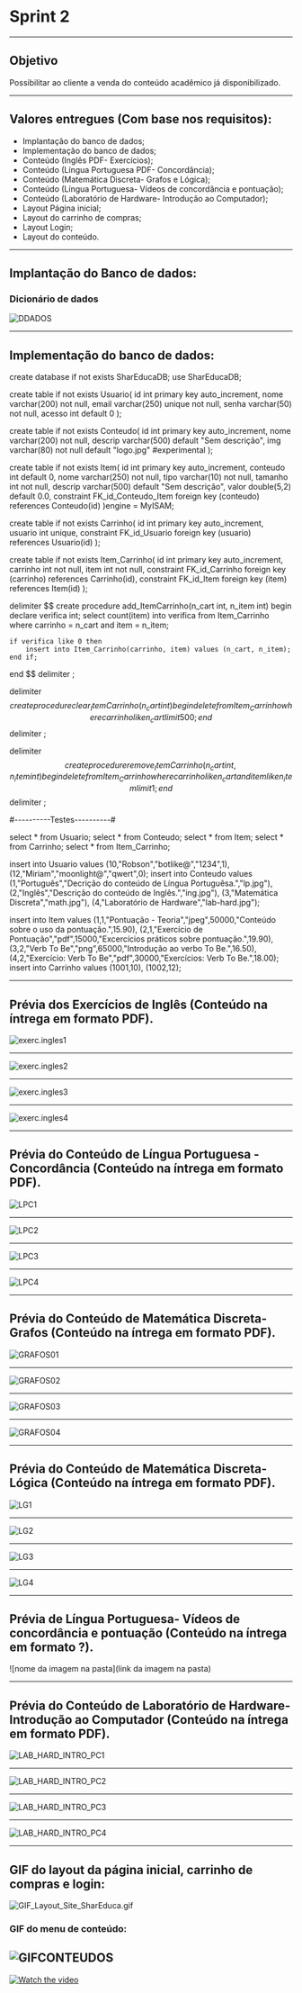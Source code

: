 # Sprint 2

-----------------------------------------------------------------------------------------------------------------------------------------------

## Objetivo
Possibilitar ao cliente a venda do conteúdo acadêmico já disponibilizado. 

-----------------------------------------------------------------------------------------------------------------------------------------------

## Valores entregues (Com base nos requisitos):

- Implantação do banco de dados;
- Implementação do banco de dados;
- Conteúdo (Inglês PDF- Exercícios);
- Conteúdo (Língua Portuguesa PDF- Concordância);
- Conteúdo (Matemática Discreta- Grafos e Lógica);
- Conteúdo (Língua Portuguesa- Vídeos de concordância e pontuação);
- Conteúdo (Laboratório de Hardware- Introdução ao Computador);
- Layout Página inicial;
- Layout do carrinho de compras;
- Layout Login;
- Layout do conteúdo.



----------------------------------------------------------------------------------------------------------------------------------------------------------
## Implantação do Banco de dados:

### Dicionário de dados 

![DDADOS](https://github.com/Leo0256/Equipe_Lider-Projeto_Integrador/blob/master/Projeto/Documentos/Imagens/DDADOS.png)

----------------------------------------------------------------------------------------------------------------------------------------------------------
## Implementação do banco de dados: 


create database if not exists SharEducaDB;
use SharEducaDB;

create table if not exists Usuario(
id int primary key auto_increment,
nome varchar(200) not null,
email varchar(250) unique not null,
senha varchar(50) not null,
acesso int default 0
);

create table if not exists Conteudo(
id int primary key auto_increment,
nome varchar(200) not null,
descrip varchar(500) default "Sem descrição",
img varchar(80) not null default "logo.jpg" #experimental
);

create table if not exists Item(
id int primary key auto_increment,
conteudo int default 0,
nome varchar(250) not null,
tipo varchar(10) not null,
tamanho int not null,
descrip varchar(500) default "Sem descrição",
valor double(5,2) default 0.0,
constraint FK_id_Conteudo_Item foreign key (conteudo) references Conteudo(id)
)engine = MyISAM;

create table if not exists Carrinho(
id int primary key auto_increment,
usuario int unique,
constraint FK_id_Usuario foreign key (usuario) references Usuario(id)
);

create table if not exists Item_Carrinho(
id int primary key auto_increment,
carrinho int not null,
item int not null,
constraint FK_id_Carrinho foreign key (carrinho) references Carrinho(id),
constraint FK_id_Item foreign key (item) references Item(id)
);

delimiter $$
create procedure add_ItemCarrinho(n_cart int, n_item int)
begin
	declare verifica int;
    select count(item) into verifica from Item_Carrinho where 
		carrinho = n_cart and item = n_item;
    
    if verifica like 0 then
		insert into Item_Carrinho(carrinho, item) values (n_cart, n_item);
	end if;
end $$
delimiter ;

delimiter $$
create procedure clear_ItemCarrinho(n_cart int)
begin
	delete from Item_Carrinho where carrinho like n_cart limit 500;
end $$
delimiter ;

delimiter $$
create procedure remove_ItemCarrinho(n_cart int, n_item int)
begin
	delete from Item_Carrinho 
		where carrinho like n_cart and
        item like n_item
        limit 1;
end $$
delimiter ;

#----------Testes----------#

select * from Usuario;
select * from Conteudo;
select * from Item;
select * from Carrinho;
select * from Item_Carrinho;

insert into Usuario values
(10,"Robson","botlike@","1234",1),
(12,"Miriam","moonlight@","qwert",0);
insert into Conteudo values
(1,"Português","Decrição do conteúdo de Língua Portuguêsa.","lp.jpg"),
(2,"Inglês","Descrição do conteúdo de Inglês.","ing.jpg"),
(3,"Matemática Discreta","math.jpg"),
(4,"Laboratório de Hardware","lab-hard.jpg");

insert into Item values
(1,1,"Pontuação - Teoria","jpeg",50000,"Conteúdo sobre o uso da pontuação.",15.90),
(2,1,"Exercício de Pontuação","pdf",15000,"Excercícios práticos sobre pontuação.",19.90),
(3,2,"Verb To Be","png",65000,"Introdução ao verbo To Be.",16.50),
(4,2,"Exercício: Verb To Be","pdf",30000,"Exercícios: Verb To Be.",18.00);
insert into Carrinho values
(1001,10),
(1002,12);

----------------------------------------------------------------------------------------------------------------------------------------------------------
## Prévia dos Exercícios de Inglês (Conteúdo na íntrega em formato PDF). 

![exerc.ingles1](https://github.com/Leo0256/Equipe_Lider-Projeto_Integrador/blob/master/Projeto/Documentos/Imagens/Conteudos/ING/exerc.ingles1.jpg)

----------------------------------------------------------------------------------------------------------------------------------------------------------

![exerc.ingles2](https://github.com/Leo0256/Equipe_Lider-Projeto_Integrador/blob/master/Projeto/Documentos/Imagens/Conteudos/ING/exerc.ingles2.jpg)

----------------------------------------------------------------------------------------------------------------------------------------------------------

![exerc.ingles3](https://github.com/Leo0256/Equipe_Lider-Projeto_Integrador/blob/master/Projeto/Documentos/Imagens/Conteudos/ING/exerc.ingles3.jpg)

----------------------------------------------------------------------------------------------------------------------------------------------------------

![exerc.ingles4](https://github.com/Leo0256/Equipe_Lider-Projeto_Integrador/blob/master/Projeto/Documentos/Imagens/Conteudos/ING/exerc.ingles4.jpg)

----------------------------------------------------------------------------------------------------------------------------------------------------------

## Prévia do Conteúdo de Língua Portuguesa - Concordância (Conteúdo na íntrega em formato PDF). 

![LPC1](https://github.com/Leo0256/Equipe_Lider-Projeto_Integrador/blob/master/Projeto/Documentos/Imagens/Conteudos/LP/LPC1.jpg)


----------------------------------------------------------------------------------------------------------------------------------------------------------

![LPC2](https://github.com/Leo0256/Equipe_Lider-Projeto_Integrador/blob/master/Projeto/Documentos/Imagens/Conteudos/LP/LPC2.jpg)

----------------------------------------------------------------------------------------------------------------------------------------------------------

![LPC3](https://github.com/Leo0256/Equipe_Lider-Projeto_Integrador/blob/master/Projeto/Documentos/Imagens/Conteudos/LP/LPC3.jpg)

----------------------------------------------------------------------------------------------------------------------------------------------------------

![LPC4](https://github.com/Leo0256/Equipe_Lider-Projeto_Integrador/blob/master/Projeto/Documentos/Imagens/Conteudos/LP/LPC4.jpg)

----------------------------------------------------------------------------------------------------------------------------------------------------------

## Prévia do Conteúdo de Matemática Discreta- Grafos (Conteúdo na íntrega em formato PDF). 

![GRAFOS01](https://github.com/Leo0256/Equipe_Lider-Projeto_Integrador/blob/master/Projeto/Documentos/Imagens/Conteudos/GRAFOS01.jpg)

----------------------------------------------------------------------------------------------------------------------------------------------------------

![GRAFOS02](https://github.com/Leo0256/Equipe_Lider-Projeto_Integrador/blob/master/Projeto/Documentos/Imagens/Conteudos/GRAFOS02.jpg)

----------------------------------------------------------------------------------------------------------------------------------------------------------

![GRAFOS03](https://github.com/Leo0256/Equipe_Lider-Projeto_Integrador/blob/master/Projeto/Documentos/Imagens/Conteudos/GRAFOS03.jpg)

----------------------------------------------------------------------------------------------------------------------------------------------------------

![GRAFOS04](https://github.com/Leo0256/Equipe_Lider-Projeto_Integrador/blob/master/Projeto/Documentos/Imagens/Conteudos/GRAFOS04.jpg)

----------------------------------------------------------------------------------------------------------------------------------------------------------

## Prévia do Conteúdo de Matemática Discreta- Lógica (Conteúdo na íntrega em formato PDF). 

![LG1](https://github.com/Leo0256/Equipe_Lider-Projeto_Integrador/blob/master/Projeto/Documentos/Imagens/Conteudos/LG1.jpg)

----------------------------------------------------------------------------------------------------------------------------------------------------------

![LG2](https://github.com/Leo0256/Equipe_Lider-Projeto_Integrador/blob/master/Projeto/Documentos/Imagens/Conteudos/LG2.jpg)

----------------------------------------------------------------------------------------------------------------------------------------------------------

![LG3](https://github.com/Leo0256/Equipe_Lider-Projeto_Integrador/blob/master/Projeto/Documentos/Imagens/Conteudos/LG3.jpg)

----------------------------------------------------------------------------------------------------------------------------------------------------------

![LG4](https://github.com/Leo0256/Equipe_Lider-Projeto_Integrador/blob/master/Projeto/Documentos/Imagens/Conteudos/LG4.jpg)

----------------------------------------------------------------------------------------------------------------------------------------------------------
## Prévia de Língua Portuguesa- Vídeos de concordância e pontuação (Conteúdo na íntrega em formato ?). 

![nome da imagem na pasta](link da imagem na pasta)


----------------------------------------------------------------------------------------------------------------------------------------------------------

 ## Prévia do Conteúdo de Laboratório de Hardware- Introdução ao Computador (Conteúdo na íntrega em formato PDF). 

![LAB_HARD_INTRO_PC1](https://github.com/Leo0256/Equipe_Lider-Projeto_Integrador/blob/master/Projeto/Documentos/Imagens/Conteudos/LabHard/LAB_HARD_INTRO_PC1.jpg)

----------------------------------------------------------------------------------------------------------------------------------------------------------

![LAB_HARD_INTRO_PC2](https://github.com/Leo0256/Equipe_Lider-Projeto_Integrador/blob/master/Projeto/Documentos/Imagens/Conteudos/LabHard/LAB_HARD_INTRO_PC2.jpg)

----------------------------------------------------------------------------------------------------------------------------------------------------------

![LAB_HARD_INTRO_PC3](https://github.com/Leo0256/Equipe_Lider-Projeto_Integrador/blob/master/Projeto/Documentos/Imagens/Conteudos/LabHard/LAB_HARD_INTRO_PC3.jpg)

----------------------------------------------------------------------------------------------------------------------------------------------------------

![LAB_HARD_INTRO_PC4](https://github.com/Leo0256/Equipe_Lider-Projeto_Integrador/blob/master/Projeto/Documentos/Imagens/Conteudos/LabHard/LAB_HARD_INTRO_PC4.jpg)

----------------------------------------------------------------------------------------------------------------------------------------------------------

## GIF do layout da página inicial, carrinho de compras e login:

![GIF_Layout_Site_SharEduca.gif](https://github.com/Leo0256/Equipe_Lider-Projeto_Integrador/blob/master/Projeto/Documentos/Imagens/GIF_Layout_Site_SharEduca.gif)
 
 ### GIF do menu de conteúdo:
 
![GIFCONTEUDOS](https://github.com/Leo0256/Equipe_Lider-Projeto_Integrador/blob/master/Projeto/Documentos/Imagens/GIFCONTEUDOS.gif)
----------------------------------------------------------------------------------------------------------------------------------------------------------

[![Watch the video](https://i.imgur.com/vKb2F1B.png)](https://youtu.be/vt5fpE0bzSY)
 

 

 


